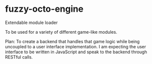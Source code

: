 # fuzzy-octo-engine
Extendable module loader

To be used for a variety of different game-like modules.

Plan: To create a backend that handles that game logic while being uncoupled to a user interface implementation. I am expecting the user interface to be written in JavaScript and speak to the backend through RESTful calls.
